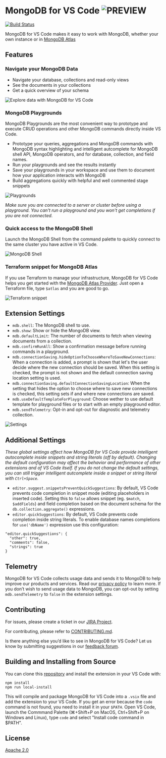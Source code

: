 # MongoDB for VS Code ![PREVIEW](https://img.shields.io/badge/-PREVIEW-orange)

[![Build Status](https://dev.azure.com/team-compass/vscode/_apis/build/status/mongodb-js.vscode?branchName=master)](https://dev.azure.com/team-compass/vscode/_build/latest?definitionId=6&branchName=master)

MongoDB for VS Code makes it easy to work with MongoDB, whether your own instance or in [MongoDB Atlas](https://www.mongodb.com/cloud/atlas/register)

## Features

### Navigate your MongoDB Data

- Navigate your database, collections and read-only views
- See the documents in your collections
- Get a quick overview of your schema

![Explore data with MongoDB for VS Code](resources/screenshots/explore-data.png)

### MongoDB Playgrounds

MongoDB Playgrounds are the most convenient way to prototype and execute CRUD operations and other MongoDB commands directly inside VS Code.

- Prototype your queries, aggregations and MongoDB commands with MongoDB syntax highlighting and intelligent autcomplete for MongoDB shell API, MongoDB operators, and for database, collection, and field names.
- Run your playgrounds and see the results instantly
- Save your playgrounds in your workspace and use them to document how your application interacts with MongoDB
- Build aggregations quickly with helpful and well commented stage snippets

![Playgrounds](resources/screenshots/playground.png)

*Make sure you are connected to a server or cluster before using a playground. You can't run a playground and you won't get completions if you are not connected.*

### Quick access to the MongoDB Shell

Launch the MongoDB Shell from the command palette to quickly connect to the same cluster you have active in VS Code.

![MongoDB Shell](resources/screenshots/shell-launcher.png)

### Terraform snippet for MongoDB Atlas

If you use Terraform to manage your infrastructure, MongoDB for VS Code helps you get started with the [MongoDB Atlas Provider](https://www.terraform.io/docs/providers/mongodbatlas/index.html). Just open a Terraform file, type `$atlas` and you are good to go.

![Terraform snippet](resources/screenshots/terraform.png)

## Extension Settings

- `mdb.shell`: The MongoDB shell to use.
- `mdb.show`: Show or hide the MongoDB view.
- `mdb.defaultLimit`: The number of documents to fetch when viewing documents from a collection.
- `mdb.confirmRunAll`: Show a confirmation message before running commands in a playground.
- `mdb.connectionSaving.hideOptionToChooseWhereToSaveNewConnections`: When a connection is added, a prompt is shown that let's the user decide where the new connection should be saved. When this setting is checked, the prompt is not shown and the default connection saving location setting is used.
- `mdb.connectionSaving.defaultConnectionSavingLocation`: When the setting that hides the option to choose where to save new connections is checked, this setting sets if and where new connections are saved.
- `mdb.useDefaultTemplateForPlayground`: Choose wether to use default template for playground files or to start with an empty playground editor.
- `mdb.sendTelemetry`: Opt-in and opt-out for diagnostic and telemetry collection.

![Settings](resources/screenshots/settings.png)

## Additional Settings

*These global settings affect how MongoDB for VS Code provide intelligent autocomplete inside snippets and string literals (off by default). Changing the default configuration may affect the behavior and performance of other extensions and of VS Code itself. If you do not change the default settings, you can still trigger intelligent autcomplete inside a snippet or string literal with `Ctrl+Space`.*

- `editor.suggest.snippetsPreventQuickSuggestions`: By default, VS Code prevents code completion in snippet mode (editing placeholders in inserted code). Setting this to `false` allows snippet (eg. `$match`, `$addFields`) and field completion based on the document schema for the `db.collection.aggregate()` expressions.
- `editor.quickSuggestions`: By default, VS Code prevents code completion inside string literals. To enable database names completions for `use('dbName')` expression use this configuration:

```
"editor.quickSuggestions": {
  "other": true,
  "comments": false,
  "strings": true
}
```

## Telemetry

MongoDB for VS Code collects usage data and sends it to MongoDB to help improve our products and services. Read our [privacy policy](https://www.mongodb.com/legal/privacy-policy) to learn more. If you don’t wish to send usage data to MongoDB, you can opt-out by setting `mdb.sendTelemetry` to `false` in the extension settings.

## Contributing

For issues, please create a ticket in our [JIRA Project](https://jira.mongodb.org/browse/VSCODE).

For contributing, please refer to [CONTRIBUTING.md](CONTRIBUTING.md).

Is there anything else you’d like to see in MongoDB for VS Code? Let us know by submitting suggestions in our [feedback forum](https://feedback.mongodb.com/forums/929236-mongodb-for-vs-code).

## Building and Installing from Source

You can clone this [repository](https://github.com/mongodb-js/vscode) and install the extension in your VS Code with:

```shell
npm install
npm run local-install
```

This will compile and package MongoDB for VS Code into a `.vsix` file and add the extension to your VS Code. If you get an error because the `code` command is not found, you need to install it in your `$PATH`.
Open VS Code, launch the Commmand Palette (⌘+Shift+P on MacOS, Ctrl+Shift+P on Windows and Linux), type `code` and select "Install code command in \$PATH".

## License

[Apache 2.0](./LICENSE.txt)

